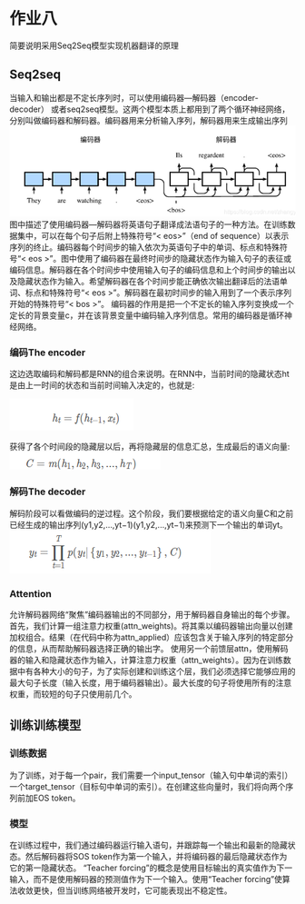 # 作业八
简要说明采用Seq2Seq模型实现机器翻译的原理
## Seq2seq
当输入和输出都是不定长序列时，可以使⽤编码器—解码器（encoder-decoder） 或者seq2seq模型。这两个模型本质上都⽤到了两个循环神经⽹络，分别叫做编码器和解码器。编码器⽤来分析输⼊序列，解码器⽤来⽣成输出序列
![](image/1.png)
图中描述了使⽤编码器—解码器将英语句⼦翻译成法语句⼦的⼀种⽅法。在训练数据集中，可以在每个句⼦后附上特殊符号“< eos>”（end of sequence）以表⽰序列的终⽌。编码器每个时间步的输⼊依次为英语句⼦中的单词、标点和特殊符号“< eos >”。图中使⽤了编码器在最终时间步的隐藏状态作为输⼊句⼦的表征或编码信息。解码器在各个时间步中使⽤输⼊句⼦的编码信息和上个时间步的输出以及隐藏状态作为输⼊。希望解码器在各个时间步能正确依次输出翻译后的法语单词、标点和特殊符号“< eos >”。解码器在最初时间步的输⼊⽤到了⼀个表⽰序列开始的特殊符号“< bos >”。
编码器的作⽤是把⼀个不定⻓的输⼊序列变换成⼀个定⻓的背景变量c，并在该背景变量中编码输⼊序列信息。常⽤的编码器是循环神经⽹络。
### 编码The encoder
这边选取编码和解码都是RNN的组合来说明。在RNN中，当前时间的隐藏状态ht是由上一时间的状态和当前时间输入决定的，也就是:

![](image/2.png)

获得了各个时间段的隐藏层以后，再将隐藏层的信息汇总，生成最后的语义向量:
![](image/3.png)
### 解码The decoder
解码阶段可以看做编码的逆过程。这个阶段，我们要根据给定的语义向量C和之前已经生成的输出序列(y1,y2,...,yt−1)(y1,y2,...,yt−1)来预测下一个输出的单词yt。
![](image/4.png)
### Attention
允许解码器网络“聚焦”编码器输出的不同部分，用于解码器自身输出的每个步骤。首先，我们计算一组注意力权重(attn_weights)。将其乘以编码器输出向量以创建加权组合。结果（在代码中称为attn_applied）应该包含关于输入序列的特定部分的信息，从而帮助解码器选择正确的输出字。
使用另一个前馈层attn，使用解码器的输入和隐藏状态作为输入，计算注意力权重（attn_weights）。因为在训练数据中有各种大小的句子，为了实际创建和训练这个层，我们必须选择它能够应用的最大句子长度（输入长度，用于编码器输出）。最大长度的句子将使用所有的注意权重，而较短的句子只使用前几个。
## 训练训练模型
### 训练数据
为了训练，对于每一个pair，我们需要一个input_tensor（输入句中单词的索引）一个target_tensor（目标句中单词的索引）。在创建这些向量时，我们将向两个序列前加EOS token。
### 模型
在训练过程中，我们通过编码器运行输入语句，并跟踪每一个输出和最新的隐藏状态。然后解码器将SOS token作为第一个输入，并将编码器的最后隐藏状态作为 它的第一隐藏状态。
“Teacher forcing”的概念是使用目标输出的真实值作为下一输入，而不是使用解码器的预测值作为下一个输入。使用“Teacher forcing”使算法收敛更快，但当训练网络被开发时，它可能表现出不稳定性。

